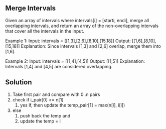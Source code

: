 ## Merge Intervals

Given an array of intervals where intervals[i] = [starti, endi], merge all overlapping intervals, and return an array of the non-overlapping intervals that cover all the intervals in the input.

 Example 1:
Input: intervals = [[1,3],[2,6],[8,10],[15,18]]
Output: [[1,6],[8,10],[15,18]]
Explanation: Since intervals [1,3] and [2,6] overlap, merge them into [1,6].

Example 2:
Input: intervals = [[1,4],[4,5]]
Output: [[1,5]]
Explanation: Intervals [1,4] and [4,5] are considered overlapping.


## Solution

1. Take first pair and compare with 0..n pairs
2. check if i_pair[0] <= n[1]
   1. yes if, then update the temp_pair[1] = max(n[i], i[i])
3. else
   1. push back the temp and 
   2. update the temp = i